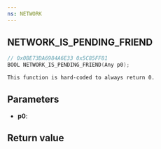```yaml
---
ns: NETWORK
---
```

## NETWORK_IS_PENDING_FRIEND

```c
// 0x0BE73DA6984A6E33 0x5C85FF81
BOOL NETWORK_IS_PENDING_FRIEND(Any p0);
```

```
This function is hard-coded to always return 0.  
```

## Parameters
* **p0**: 

## Return value
